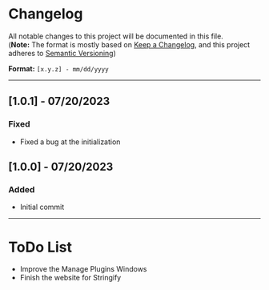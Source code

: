# Changelog

All notable changes to this project will be documented in this file.<br>
(**Note:** The format is mostly based on [Keep a Changelog](https://keepachangelog.com/en/1.0.0/), and this project adheres to [Semantic Versioning](https://semver.org/spec/v2.0.0.html))

**Format:** `[x.y.z] - mm/dd/yyyy`
<hr>

## [1.0.1] - 07/20/2023
### Fixed
- Fixed a bug at the initialization

## [1.0.0] - 07/20/2023
### Added
- Initial commit

<hr>

# ToDo List
- Improve the Manage Plugins Windows
- Finish the website for Stringify
